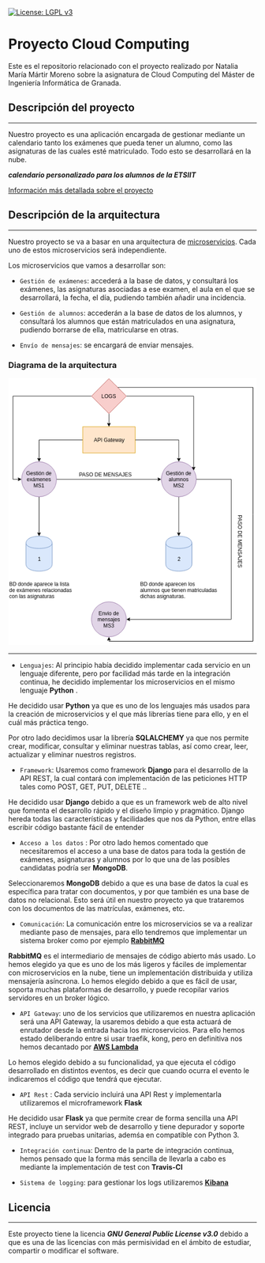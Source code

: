 [![License: LGPL v3](https://img.shields.io/badge/License-LGPL%20v3-blue.svg)](https://www.gnu.org/licenses/lgpl-3.0)
# Proyecto Cloud Computing


Este es el repositorio relacionado con el proyecto realizado por Natalia María Mártir Moreno sobre la asignatura de Cloud Computing del Máster de Ingeniería Informática de Granada.



## Descripción del proyecto
--- 
Nuestro proyecto es una aplicación encargada de gestionar mediante un calendario tanto los exámenes que pueda tener un alumno, como las asignaturas de las cuales esté matriculado. Todo esto se desarrollará en la nube.

***calendario personalizado para los alumnos de la ETSIIT***

[Información más detallada sobre el proyecto](https://github.com/natalia2911/Proyecto-CloudComputing/blob/master/Documentación/DescripcionProyecto.md)

## Descripción de la arquitectura
--- 

Nuestro proyecto se va a basar en una arquitectura de [microservicios](https://medium.com/@goodrebels/microservicios-ventajas-y-contras-de-la-arquitectura-descentralizada-a3b7fc814422). Cada uno de estos microservicios será independiente.


Los microservicios que vamos a desarrollar son:

- `Gestión de exámenes`: accederá a la base de datos, y consultará los exámenes, las asignaturas asociadas a ese examen, el aula en el que se desarrollará, la fecha, el día, pudiendo también añadir una incidencia.

- `Gestión de alumnos`: accederán a la base de datos de los alumnos, y consultará los alumnos que están matriculados en una asignatura, pudiendo borrarse de ella, matricularse en otras.

- `Envío de mensajes`: se encargará de enviar mensajes.

### Diagrama de la arquitectura

![diagramaArquitectura](https://github.com/natalia2911/Proyecto-CloudComputing/blob/master/img/diagrama.png)

--- 

- `Lenguajes`: Al principio había decidido implementar cada servicio en un lenguaje diferente, pero por facilidad más tarde en la integración continua, he decidido implementar los microservicios en el mismo lenguaje **Python** .

He decidido usar **Python** ya que es uno de los lenguajes más usados para la creación de microservicios y el que más librerías tiene para ello, y en el cuál más práctica tengo.

Por otro lado decidimos usar la librería **SQLALCHEMY** ya que nos permite crear, modificar, consultar y eliminar nuestras tablas, así como crear, leer, actualizar y eliminar nuestros registros.

- `Framework`: Usaremos como framework **Django** para el desarrollo de la API REST, la cual contará con implementación de las peticiones HTTP tales como POST, GET, PUT, DELETE ..

He decidido usar **Django** debido a que es un framework web de alto nivel que fomenta el desarrollo rápido y el diseño limpio y pragmático. Django hereda todas las características y facilidades que nos da Python, entre ellas escribir código bastante fácil de entender

- `Acceso a los datos` :  Por otro lado hemos comentado que necesitaremos el acceso a una base de datos para toda la gestión de exámenes, asignaturas y alumnos por lo que una de las posibles candidatas podría ser **MongoDB**.

Seleccionaremos **MongoDB** debido a que es una base de datos la cual es específica para tratar con documentos, y por que también es una base de datos no relacional. Esto será útil en nuestro proyecto ya que trataremos con los documentos de las matrículas, exámenes, etc.

- `Comunicación`:  La comunicación entre los microservicios se va a realizar mediante paso de mensajes, para ello tendremos que implementar un sistema broker como por ejemplo **[RabbitMQ](https://www.rabbitmq.com/)**

**RabbitMQ** es el intermediario de mensajes de código abierto más usado. Lo hemos elegido ya que es uno de los más ligeros y fáciles de implementar con microservicios en la nube, tiene un implementación distribuida y utiliza mensajería asíncrona. Lo hemos elegido debido a que es fácil de usar, soporta muchas plataformas de desarrollo, y puede recopilar varios servidores en un broker lógico.

- `API Gateway`: uno de los servicios que utilizaremos en nuestra aplicación será una API Gateway, la usaremos debido a que esta actuará de enrutador desde la entrada hacia los microservicios. Para ello hemos estado deliberando entre si usar traefik, kong, pero en definitiva nos hemos decantado por **[AWS Lambda](https://www.paradigmadigital.com/dev/aws-lambda-arquitectura-serverless-implementar-apis/)** 

Lo hemos elegido debido a su funcionalidad, ya que ejecuta el código desarrollado en distintos eventos, es decir que cuando ocurra el evento le indicaremos el código que tendrá que ejecutar.

- `API Rest` : Cada servicio incluirá una API Rest y implementarla utilizaremos el microframework **Flask** 

He decidido usar **Flask** ya que permite crear de forma sencilla una API REST, incluye un servidor web de desarrollo y tiene depurador y soporte integrado para pruebas unitarias, ademśa en compatible con Python 3.

- `Integración continua`: Dentro de la parte de integración continua, hemos pensado que la forma más sencilla de llevarla a cabo es mediante la implementación de test con **Travis-CI**


- `Sistema de logging`: para gestionar los logs utilizaremos **[Kibana](https://www.elastic.co/es/products/kibana)** 




## Licencia
---
Este proyecto tiene la licencia ***GNU General Public License v3.0*** debido a que es una de las licencias con más permisividad en el ámbito de estudiar, compartir o modificar el software.

